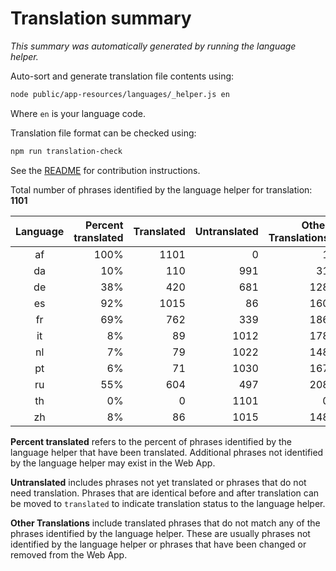 # Translation summary

_This summary was automatically generated by running the language helper._

Auto-sort and generate translation file contents using:

```bash
node public/app-resources/languages/_helper.js en
```

Where `en` is your language code.

Translation file format can be checked using:

```bash
npm run translation-check
```

See the [README](https://github.com/FarmBot/Farmbot-Web-App#translating-the-web-app-into-your-language) for contribution instructions.

Total number of phrases identified by the language helper for translation: __1101__

|Language|Percent translated|Translated|Untranslated|Other Translations|
|:---:|---:|---:|---:|---:|
|af|100%|1101|0|1|
|da|10%|110|991|31|
|de|38%|420|681|128|
|es|92%|1015|86|160|
|fr|69%|762|339|186|
|it|8%|89|1012|178|
|nl|7%|79|1022|148|
|pt|6%|71|1030|167|
|ru|55%|604|497|208|
|th|0%|0|1101|0|
|zh|8%|86|1015|148|

**Percent translated** refers to the percent of phrases identified by the
language helper that have been translated. Additional phrases not identified
by the language helper may exist in the Web App.


**Untranslated** includes phrases not yet translated or phrases that do not
need translation. Phrases that are identical before and after translation
can be moved to `translated` to indicate translation status to the language
helper.

**Other Translations** include translated phrases that do not match any of
the phrases identified by the language helper. These are usually phrases
not identified by the language helper or phrases that have been changed
or removed from the Web App.
